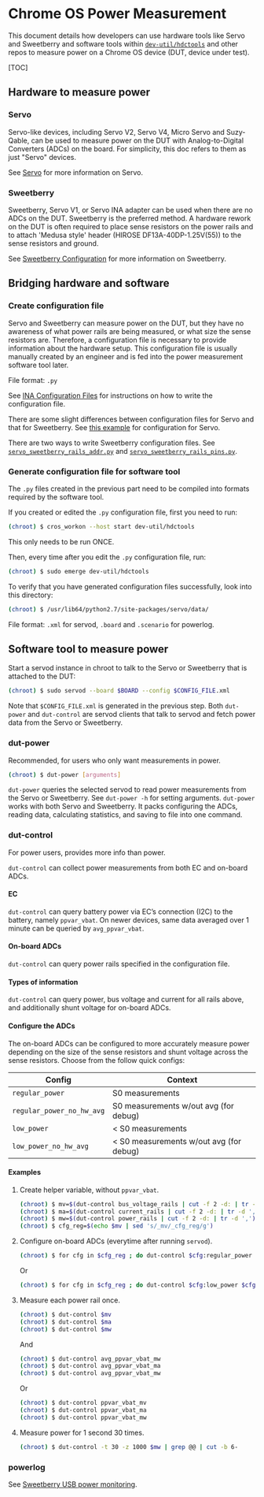 # Chrome OS Power Measurement

This document details how developers can use hardware tools like Servo and
Sweetberry and software tools within [`dev-util/hdctools`][8] and other repos to
measure power on a Chrome OS device (DUT, device under test).

[TOC]

## Hardware to measure power

### Servo

Servo-like devices, including Servo V2, Servo V4, Micro Servo and Suzy-Qable,
can be used to measure power on the DUT with Analog-to-Digital Converters (ADCs)
on the board. For simplicity, this doc refers to them as just "Servo" devices.

See [Servo][5] for more information on Servo.

### Sweetberry

Sweetberry, Servo V1, or Servo INA adapter can be used when there are no ADCs on
the DUT. Sweetberry is the preferred method. A hardware rework on the DUT is
often required to place sense resistors on the power rails and to attach 'Medusa
style' header (HIROSE DF13A-40DP-1.25V(55)) to the sense resistors and ground.

See [Sweetberry Configuration][6] for more information on Sweetberry.

## Bridging hardware and software

### Create configuration file

Servo and Sweetberry can measure power on the DUT, but they have no awareness of
what power rails are being measured, or what size the sense resistors are.
Therefore, a configuration file is necessary to provide information about the
hardware setup. This configuration file is usually manually created by an
engineer and is fed into the power measurement software tool later.

File format: `.py`

See [INA Configuration Files][1] for instructions on how to write the
configuration file.

There are some slight differences between configuration files for Servo and that
for Sweetberry. See [this example][2] for configuration for Servo.

There are two ways to write Sweetberry configuration files. See
[`servo_sweetberry_rails_addr.py`][3] and [`servo_sweetberry_rails_pins.py`][4].

### Generate configuration file for software tool

The `.py` files created in the previous part need to be compiled into formats
required by the software tool.

If you created or edited the `.py` configuration file, first you need to run:

```bash
(chroot) $ cros_workon --host start dev-util/hdctools
```

This only needs to be run ONCE.

Then, every time after you edit the `.py` configuration file, run:

```bash
(chroot) $ sudo emerge dev-util/hdctools
```

To verify that you have generated configuration files successfully, look into
this directory:

```bash
(chroot) $ /usr/lib64/python2.7/site-packages/servo/data/
```

File format: `.xml` for servod, `.board` and `.scenario` for powerlog.

## Software tool to measure power

Start a servod instance in chroot to talk to the Servo or Sweetberry that is
attached to the DUT:

```bash
(chroot) $ sudo servod --board $BOARD --config $CONFIG_FILE.xml
```

Note that `$CONFIG_FILE.xml` is generated in the previous step. Both `dut-power`
and `dut-control` are servod clients that talk to servod and fetch power data
from the Servo or Sweetberry.

### dut-power

Recommended, for users who only want measurements in power.

```bash
(chroot) $ dut-power [arguments]
```

`dut-power` queries the selected servod to read power measurements from the
Servo or Sweetberry. See `dut-power -h` for setting arguments. `dut-power` works
with both Servo and Sweetberry. It packs configuring the ADCs, reading data,
calculating statistics, and saving to file into one command.

### dut-control

For power users, provides more info than power.

`dut-control` can collect power measurements from both EC and on-board ADCs.

#### EC

`dut-control` can query battery power via EC’s connection (I2C) to the battery,
namely `ppvar_vbat`. On newer devices, same data averaged over 1 minute can be
queried by `avg_ppvar_vbat`.

#### On-board ADCs

`dut-control` can query power rails specified in the configuration file.

#### Types of information

`dut-control` can query power, bus voltage and current for all rails above, and
additionally shunt voltage for on-board ADCs.

#### Configure the ADCs

The on-board ADCs can be configured to more accurately measure power depending
on the size of the sense resistors and shunt voltage across the sense resistors.
Choose from the follow quick configs:

Config                    | Context
------------------------- | ---------------------------------------
`regular_power`           | S0 measurements
`regular_power_no_hw_avg` | S0 measurements w/out avg (for debug)
`low_power`               | < S0 measurements
`low_power_no_hw_avg`     | < S0 measurements w/out avg (for debug)

#### Examples

1.  Create helper variable, without `ppvar_vbat`.

    ```bash
    (chroot) $ mv=$(dut-control bus_voltage_rails | cut -f 2 -d: | tr -d ',')
    (chroot) $ ma=$(dut-control current_rails | cut -f 2 -d: | tr -d ',')
    (chroot) $ mw=$(dut-control power_rails | cut -f 2 -d: | tr -d ',')
    (chroot) $ cfg_reg=$(echo $mv | sed 's/_mv/_cfg_reg/g')
    ```

2.  Configure on-board ADCs (everytime after running `servod`).

    ```bash
    (chroot) $ for cfg in $cfg_reg ; do dut-control $cfg:regular_power $cfg; done
    ```

    Or

    ```bash
    (chroot) $ for cfg in $cfg_reg ; do dut-control $cfg:low_power $cfg; done
    ```

3.  Measure each power rail once.

    ```bash
    (chroot) $ dut-control $mv
    (chroot) $ dut-control $ma
    (chroot) $ dut-control $mw
    ```

    And

    ```bash
    (chroot) $ dut-control avg_ppvar_vbat_mw
    (chroot) $ dut-control avg_ppvar_vbat_ma
    (chroot) $ dut-control avg_ppvar_vbat_mw
    ```

    Or

    ```bash
    (chroot) $ dut-control ppvar_vbat_mv
    (chroot) $ dut-control ppvar_vbat_ma
    (chroot) $ dut-control ppvar_vbat_mw
    ```

4.  Measure power for 1 second 30 times.

    ```bash
    (chroot) $ dut-control -t 30 -z 1000 $mw | grep @@ | cut -b 6-
    ```

### powerlog

See [Sweetberry USB power monitoring][7].

[1]: ./ina.md
[2]: https://chromium.googlesource.com/chromiumos/third_party/hdctools/+/master/servo/data/nami_rev1_inas.py
[3]: https://chromium.googlesource.com/chromiumos/third_party/hdctools/+/master/servo/data/servo_sweetberry_rails_addr.py
[4]: https://chromium.googlesource.com/chromiumos/third_party/hdctools/+/master/servo/data/servo_sweetberry_rails_pins.py
[5]: ./servo.md
[6]: ./sweetberry.md
[7]: https://chromium.googlesource.com/chromiumos/platform/ec/+/master/extra/usb_power/powerlog.README.md
[8]: https://chromium.googlesource.com/chromiumos/third_party/hdctools/+/master
